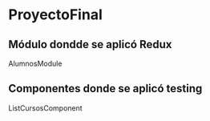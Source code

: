 # ProyectoFinal

## Módulo dondde se aplicó Redux
AlumnosModule

## Componentes donde se aplicó testing
ListCursosComponent